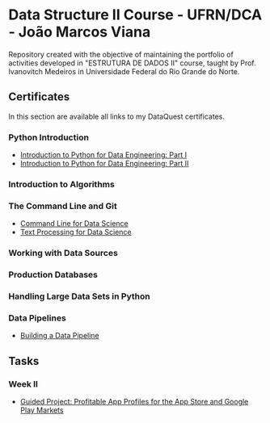 # Data Structure II Course - UFRN/DCA - João Marcos Viana

Repository created with the objective of maintaining the portfolio of activities developed in "ESTRUTURA DE DADOS II" course, taught by Prof. Ivanovitch Medeiros in Universidade Federal do Rio Grande do Norte.

## Certificates

In this section are available all links to my DataQuest certificates.

### Python Introduction
- [Introduction to Python for Data Engineering: Part I](https://app.dataquest.io/verify_cert/B4SALO3WK5OTXOKPT4P6/)
- [Introduction to Python for Data Engineering: Part II]()
### Introduction to Algorithms

### The Command Line and Git
- [Command Line for Data Science](https://app.dataquest.io/verify_cert/8X98YZ5B7L69IPQKVYQC/)
- [Text Processing for Data Science](https://app.dataquest.io/verify_cert/KZMI29RVW3KDRGLL5MZM/)

### Working with Data Sources

### Production Databases

### Handling Large Data Sets in Python

### Data Pipelines
- [Building a Data Pipeline](https://app.dataquest.io/verify_cert/7E0QU13KJ04HYRQ7PKMC/)

## Tasks

### Week II
- [Guided Project: Profitable App Profiles for the App Store and Google Play Markets]()